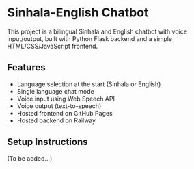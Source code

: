 # Sinhala-English Chatbot

This project is a bilingual Sinhala and English chatbot with voice input/output, built with Python Flask backend and a simple HTML/CSS/JavaScript frontend.

## Features

- Language selection at the start (Sinhala or English)
- Single language chat mode
- Voice input using Web Speech API
- Voice output (text-to-speech)
- Hosted frontend on GitHub Pages
- Hosted backend on Railway

## Setup Instructions

(To be added...)

